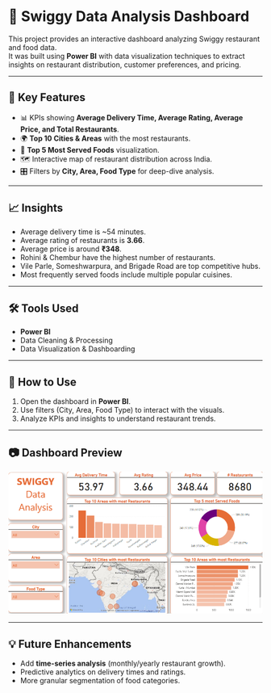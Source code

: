 # 🍴 Swiggy Data Analysis Dashboard

This project provides an interactive dashboard analyzing Swiggy restaurant and food data.  
It was built using **Power BI** with data visualization techniques to extract insights on restaurant distribution, customer preferences, and pricing.

---

## 🔑 Key Features
- 📊 KPIs showing **Average Delivery Time, Average Rating, Average Price, and Total Restaurants**.
- 🌍 **Top 10 Cities & Areas** with the most restaurants.
- 🍕 **Top 5 Most Served Foods** visualization.
- 🗺️ Interactive map of restaurant distribution across India.
- 🎛️ Filters by **City, Area, Food Type** for deep-dive analysis.

---

## 📈 Insights
- Average delivery time is ~54 minutes.
- Average rating of restaurants is **3.66**.
- Average price is around **₹348**.
- Rohini & Chembur have the highest number of restaurants.
- Vile Parle, Someshwarpura, and Brigade Road are top competitive hubs.
- Most frequently served foods include multiple popular cuisines.

---

## 🛠️ Tools Used
- **Power BI** 
- Data Cleaning & Processing
- Data Visualization & Dashboarding

---

## 📌 How to Use
1. Open the dashboard in **Power BI**.
2. Use filters (City, Area, Food Type) to interact with the visuals.
3. Analyze KPIs and insights to understand restaurant trends.

---

## 📷 Dashboard Preview
![Dashboard Screenshot](Swiggy%20dashboard.png)

---

## 💡 Future Enhancements
- Add **time-series analysis** (monthly/yearly restaurant growth).
- Predictive analytics on delivery times and ratings.
- More granular segmentation of food categories.

